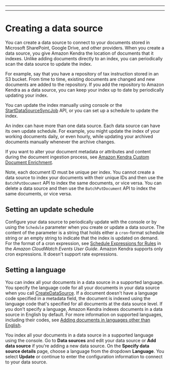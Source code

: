 --------

--------

# Creating a data source<a name="data-source"></a>

You can create a data source to connect to your documents stored in Microsoft SharePoint, Google Drive, and other providers\. When you create a data source, you give Amazon Kendra the location of documents that it indexes\. Unlike adding documents directly to an index, you can periodically scan the data source to update the index\.

For example, say that you have a repository of tax instruction stored in an S3 bucket\. From time to time, existing documents are changed and new documents are added to the repository\. If you add the repository to Amazon Kendra as a data source, you can keep your index up to date by periodically updating your index\.

You can update the index manually using console or the [StartDataSourceSyncJob](API_StartDataSourceSyncJob.md) API, or you can set up a schedule to update the index\. 

An index can have more than one data source\. Each data source can have its own update schedule\. For example, you might update the index of your working documents daily, or even hourly, while updating your archived documents manually whenever the archive changes\.

If you want to alter your document metadata or attributes and content during the document ingestion process, see [Amazon Kendra Custom Document Enrichment](https://docs.aws.amazon.com/kendra/latest/dg/custom-document-enrichment.html)\.

Note, each document ID must be unique per index\. You cannot create a data source to index your documents with their unique IDs and then use the `BatchPutDocument` API to index the same documents, or vice versa\. You can delete a data source and then use the `BatchPutDocument` API to index the same documents, or vice versa\.

## Setting an update schedule<a name="cron"></a>

Configure your data source to periodically update with the console or by using the `Schedule` parameter when you create or update a data source\. The content of the parameter is a string that holds either a `cron`\-format schedule string or an empty string to indicate that the index is updated on demand\. For the format of a cron expression, see [Schedule Expressions for Rules](https://docs.aws.amazon.com/AmazonCloudWatch/latest/events/ScheduledEvents.html) in the *Amazon CloudWatch Events User Guide*\. Amazon Kendra supports only cron expressions\. It doesn't support rate expressions\.

## Setting a language<a name="language"></a>

You can index all your documents in a data source in a supported language\. You specify the language code for all your documents in your data source when you call [CreateDataSource](https://docs.aws.amazon.com/kendra/latest/dg/API_CreateDataSource.html)\. If a document doesn't have a language code specified in a metadata field, the document is indexed using the language code that's specified for all documents at the data source level\. If you don't specify a language, Amazon Kendra indexes documents in a data source in English by default\. For more information on supported languages, including their codes, see [Adding documents in languages other than English](https://docs.aws.amazon.com/kendra/latest/dg/in-adding-languages.html)\.

You index all your documents in a data source in a supported language using the console\. Go to **Data sources** and edit your data source or **Add data source** if you're adding a new data source\. On the **Specify data source details** page, choose a language from the dropdown **Language**\. You select **Update** or continue to enter the configuration information to connect to your data source\.